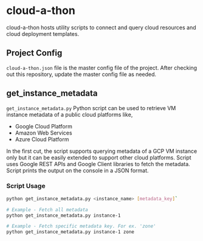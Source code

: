 # cloud-a-thon
cloud-a-thon hosts utility scripts to connect and query cloud resources and cloud deployment templates.

## Project Config
`cloud-a-thon.json` file is the master config file of the project. After checking out this repository, update the master config file as needed.

## get_instance_metadata
`get_instance_metadata.py` Python script can be used to retrieve VM instance metadata of a public cloud platforms like,
  - Google Cloud Platform
  - Amazon Web Services
  - Azure Cloud Platform

In the first cut, the script supports querying metadata of a GCP VM instance only but it can be easily extended to support other cloud platforms. Script uses Google REST APIs and Google Client libraries to fetch the metadata. Script prints the output on the console in a JSON format.

### Script Usage

```bash
python get_instance_metadata.py <instance_name> [metadata_key]`

# Example - Fetch all metadata
python get_instance_metadata.py instance-1

# Example - Fetch specific metadata key. For ex. 'zone'
python get_instance_metadata.py instance-1 zone
```
